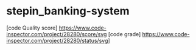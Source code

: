 # stepin_banking-system
[code Quality score] https://www.code-inspector.com/project/28280/score/svg
[code grade] https://www.code-inspector.com/project/28280/status/svg]
